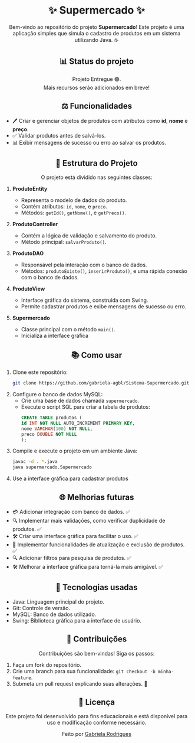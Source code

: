 <div align="center">
<h1>✨ Supermercado ✨</h1>

Bem-vindo ao repositório do projeto **Supermercado**! Este projeto é uma aplicação simples que simula o cadastro de produtos em um sistema utilizando Java. ☕
</div>

<div align="center">
<h2>📊 Status do projeto</h2>

Projeto Entregue 🟢.<br> 
Mais recursos serão adicionados em breve!
</div>

<div align="center">
<h2>⚖️ Funcionalidades</h2>
</div>

- 🖊️ Criar e gerenciar objetos de produtos com atributos como **id**, **nome** e **preço**.
- ✅ Validar produtos antes de salvá-los.
- 📊 Exibir mensagens de sucesso ou erro ao salvar os produtos.

<div align="center">
<h2>🔧 Estrutura do Projeto</h2>

O projeto está dividido nas seguintes classes:
</div>

1. **ProdutoEntity**
   - Representa o modelo de dados do produto.
   - Contém atributos: `id`, `nome`, e `preco`.
   - Métodos: `getId()`, `getNome()`, e `getPreco()`.

2. **ProdutoController**
   - Contém a lógica de validação e salvamento do produto.
   - Método principal: `salvarProduto()`.
  
3. **ProdutoDAO**
   - Responsável pela interação com o banco de dados.
   - Métodos: `produtoExiste()`, `inserirProduto()`, e uma rápida conexão com o banco de dados.
  
4. **ProdutoView**
   - Interface gráfica do sistema, construída com Swing.
   - Permite cadastrar produtos e exibe mensagens de sucesso ou erro.

5. **Supermercado**
   - Classe principal com o método `main()`.
   - Inicializa a interface gráfica

<div align="center">
<h2>📚 Como usar</h2>
</div>

1. Clone este repositório:
   ```bash
   git clone https://github.com/gabriela-agbl/Sistema-Supermercado.git
   ```
2. Configure o banco de dados MySQL:
   - Crie uma base de dados chamada `supermercado`.
   - Execute o script SQL para criar a tabela de produtos:
     ```sql
     CREATE TABLE produtos (
     id INT NOT NULL AUTO_INCREMENT PRIMARY KEY,
     nome VARCHAR(100) NOT NULL,
     preco DOUBLE NOT NULL
     );
     ```
3. Compile e execute o projeto em um ambiente Java:
   ```bash 
   javac -d . *.java
   java supermercado.Supermercado
   ```
4. Use a interface gráfica para cadastrar produtos
   
<div align="center">
<h2>🌐 Melhorias futuras</h2>
</div>

- 💳 Adicionar integração com banco de dados. ✅
- 🔍 Implementar mais validações, como verificar duplicidade de produtos. ✅
- 🛠️ Criar uma interface gráfica para facilitar o uso. ✅
- 🔄 Implementar funcionalidades de atualização e exclusão de produtos. ✅
- 🔍 Adicionar filtros para pesquisa de produtos. ✅
- 🛠️ Melhorar a interface gráfica para torná-la mais amigável. ✅

<div align="center">
<h2>🚀 Tecnologias usadas</h2>
</div>

- Java: Linguagem principal do projeto.
- Git: Controle de versão.
- MySQL: Banco de dados utilizado.
- Swing: Biblioteca gráfica para a interface de usuário.

<div align="center">
<h2>📢 Contribuições</h2>

Contribuições são bem-vindas! Siga os passos:
</div>

1. Faça um fork do repositório.
2. Crie uma branch para sua funcionalidade: `git checkout -b minha-feature`.
3. Submeta um pull request explicando suas alterações. 📝

<div align="center">
<h2>📝 Licença</h2>
   Este projeto foi desenvolvido para fins educacionais e está disponível para uso e modificação conforme necessário.<br>

   Feito por [Gabriela Rodrigues](https://github.com/gabriela-agbl)

</div>
